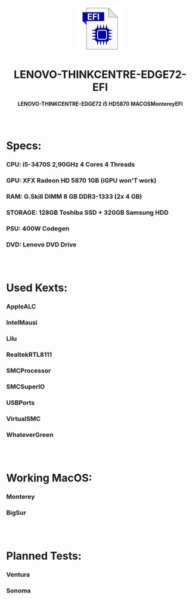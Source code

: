 <p align="center">
  <img src="EFI.jpg">
</p>
<h1 align="center">LENOVO-THINKCENTRE-EDGE72-EFI</h1>
<p align="center">
  <b >LENOVO-THINKCENTRE-EDGE72   i5   HD5870    MACOSMontereyEFI</b>
</p>

<br></br>

# Specs:
### CPU: i5-3470S 2,90GHz 4 Cores 4 Threads
### GPU: XFX Radeon HD 5870 1GB (iGPU won'T work)
### RAM: G.Skill DIMM 8 GB DDR3-1333 (2x 4 GB)
### STORAGE: 128GB Toshiba SSD + 320GB Samsung HDD
### PSU: 400W Codegen
### DVD: Lenovo DVD Drive

<br></br>

# Used Kexts:
### AppleALC
### IntelMausi
### Lilu
### RealtekRTL8111
### SMCProcessor
### SMCSuperIO
### USBPorts
### VirtualSMC
### WhateverGreen

<br></br>

# Working MacOS:
### Monterey
### BigSur

<br></br>

# Planned Tests:
### Ventura
### Sonoma
